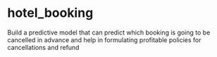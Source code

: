 # hotel_booking
Build a predictive model that can predict which booking is going to be cancelled in advance and help in formulating profitable policies for cancellations and refund
